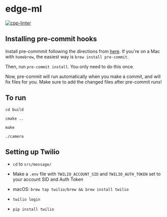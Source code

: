# edge-ml

[![cpp-linter](https://github.com/cpp-linter/cpp-linter-action/actions/workflows/cpp-linter.yml/badge.svg)](https://github.com/cpp-linter/cpp-linter-action/actions/workflows/cpp-linter.yml)

## Installing pre-commit hooks

Install pre-commmit following the directions from [here](https://pre-commit.com/#install). If you're on a Mac with `homebrew`, the easiest way is `brew install pre-commit`.

Then, run `pre-commit install`. You only need to do this once.

Now, pre-commit will run automatically when you make a commit, and will fix files for you. Make sure to add the changed files after pre-commit runs!

## To run

`cd build`

`cmake ..`

`make`

`./camera`

## Setting up Twilio

- `cd` to `src/message/`

- Make a `.env` file with `TWILIO_ACCOUNT_SID` and `TWILIO_AUTH_TOKEN` set to your account SID and Auth Token

- macOS: `brew tap twilio/brew && brew install twilio`

- `twilio login`

- `pip install twilio`
